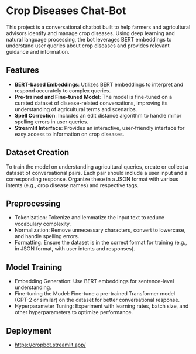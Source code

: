 # Crop Diseases Chat-Bot

This project is a conversational chatbot built to help farmers and agricultural advisors identify and manage crop diseases. Using deep learning and natural language processing, the bot leverages BERT embeddings to understand user queries about crop diseases and provides relevant guidance and information.

## Features
- **BERT-based Embeddings**: Utilizes BERT embeddings to interpret and respond accurately to complex queries.
- **Pre-trained and Fine-tuned Model**: The model is fine-tuned on a curated dataset of disease-related conversations, improving its understanding of agricultural terms and scenarios.
- **Spell Correction**: Includes an edit distance algorithm to handle minor spelling errors in user queries.
- **Streamlit Interface**: Provides an interactive, user-friendly interface for easy access to information on crop diseases.


## Dataset Creation

To train the model on understanding agricultural queries, create or collect a dataset of conversational pairs. Each pair should include a user input and a corresponding response. Organize these in a JSON format with various intents (e.g., crop disease names) and respective tags.

## Preprocessing
- Tokenization: Tokenize and lemmatize the input text to reduce vocabulary complexity.
- Normalization: Remove unnecessary characters, convert to lowercase, and handle spelling errors.
- Formatting: Ensure the dataset is in the correct format for training (e.g., in JSON format, with user intents and responses).



## Model Training

- Embedding Generation: Use BERT embeddings for sentence-level understanding.
- Fine-tuning the Model: Fine-tune a pre-trained Transformer model (GPT-2 or similar) on the dataset for better conversational response.
- Hyperparameter Tuning: Experiment with learning rates, batch size, and other hyperparameters to optimize performance.



## Deployment

- https://cropbot.streamlit.app/
